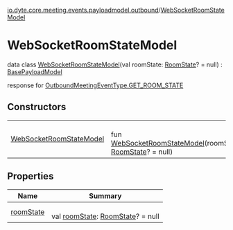 [io.dyte.core.meeting.events.payloadmodel.outbound](../index.md)/[WebSocketRoomStateModel](index.md)

# WebSocketRoomStateModel


data class [WebSocketRoomStateModel](index.md)(val roomState: [RoomState](../-room-state/index.md)? = null) : [BasePayloadModel](../../com.dyte.mobilecorekmm.meeting.events.payloadmodel/-base-payload-model/index.md)

response for [OutboundMeetingEventType.GET_ROOM_STATE](../../com.dyte.mobilecorekmm.meeting.events/-outbound-meeting-event-type/-g-e-t_-r-o-o-m_-s-t-a-t-e/index.md)

## Constructors

| | |
|---|---|
| [WebSocketRoomStateModel](-web-socket-room-state-model.md) | <br/>fun [WebSocketRoomStateModel](-web-socket-room-state-model.md)(roomState: [RoomState](../-room-state/index.md)? = null) |

## Properties

| Name | Summary |
|---|---|
| [roomState](room-state.md) | <br/>val [roomState](room-state.md): [RoomState](../-room-state/index.md)? = null |
